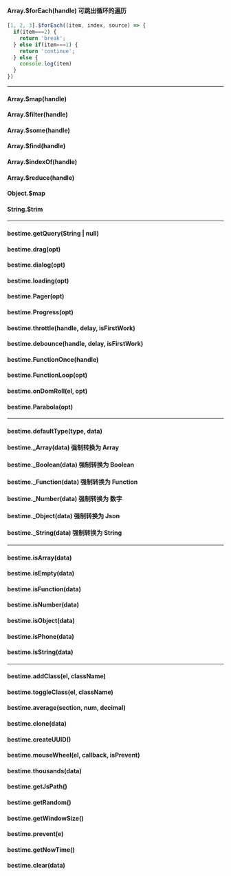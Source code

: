 #### Array.$forEach(handle) 可跳出循环的遍历
```javascript
[1, 2, 3].$forEach((item, index, source) => {
  if(item===2) {
    return 'break';
  } else if(item===1) {
    return 'continue';
  } else {
    console.log(item)
  }
})
```
-------
#### Array.$map(handle)
#### Array.$filter(handle)
#### Array.$some(handle)
#### Array.$find(handle)
#### Array.$indexOf(handle)
#### Array.$reduce(handle)
#### Object.$map
#### String.$trim

-------
#### bestime.getQuery(String | null)
#### bestime.drag(opt)
#### bestime.dialog(opt)
#### bestime.loading(opt)
#### bestime.Pager(opt)
#### bestime.Progress(opt)
#### bestime.throttle(handle, delay, isFirstWork)
#### bestime.debounce(handle, delay, isFirstWork)
#### bestime.FunctionOnce(handle)
#### bestime.FunctionLoop(opt)
#### bestime.onDomRoll(el, opt)
#### bestime.Parabola(opt)

-------
#### bestime.defaultType(type, data)
#### bestime._Array(data) 强制转换为 Array
#### bestime._Boolean(data) 强制转换为 Boolean
#### bestime._Function(data) 强制转换为 Function
#### bestime._Number(data) 强制转换为 数字
#### bestime._Object(data) 强制转换为 Json
#### bestime._String(data) 强制转换为 String

-------
#### bestime.isArray(data)
#### bestime.isEmpty(data)
#### bestime.isFunction(data)
#### bestime.isNumber(data)
#### bestime.isObject(data)
#### bestime.isPhone(data)
#### bestime.isString(data)


-------
#### bestime.addClass(el, className)
#### bestime.toggleClass(el, className)
#### bestime.average(section, num, decimal)
#### bestime.clone(data)
#### bestime.createUUID()
#### bestime.mouseWheel(el, callback, isPrevent)
#### bestime.thousands(data)
#### bestime.getJsPath()
#### bestime.getRandom()
#### bestime.getWindowSize()
#### bestime.prevent(e)
#### bestime.getNowTime()
#### bestime.clear(data)

